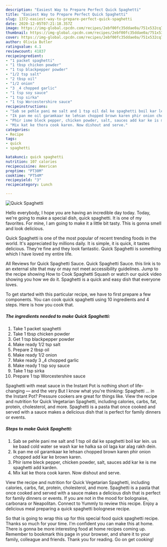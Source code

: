 ```yaml
---
description: "Easiest Way to Prepare Perfect Quick Spaghetti"
title: "Easiest Way to Prepare Perfect Quick Spaghetti"
slug: 1372-easiest-way-to-prepare-perfect-quick-spaghetti
date: 2020-12-05T07:21:18.357Z
image: https://img-global.cpcdn.com/recipes/2ebf00fc35ddae0a/751x532cq70/quick-spaghetti-recipe-main-photo.jpg
thumbnail: https://img-global.cpcdn.com/recipes/2ebf00fc35ddae0a/751x532cq70/quick-spaghetti-recipe-main-photo.jpg
cover: https://img-global.cpcdn.com/recipes/2ebf00fc35ddae0a/751x532cq70/quick-spaghetti-recipe-main-photo.jpg
author: Olivia Butler
ratingvalue: 4.1
reviewcount: 41837
recipeingredient:
- "1 packet spaghetti"
- "1 tbsp chicken powder"
- "1 tsp blackpepper powder"
- "1/2 tsp salt"
- "2 tbsp oil"
- "1/2 onion"
- "3 _4 chopped garlic"
- "1 tsp soy sauce"
- "1 tsp sirka"
- "1 tsp Worcestershire sauce"
recipeinstructions:
- "Sab se pehle pani me salt and 1 tsp oil dal ke spaghetti boil kar lein. us ke baad cold water se wash kar ke halka sa oil laga kar alag rakh dein."
- "Ik pan me oil garamkaar ke lehsan chopped brown karen phir onion chopped add kar ke brown karen."
- "Phir isme bleck pepper, chicken powder, salt, sauces add kar ke is me spaghetti add karden."
- "Mix kat ke thora cook karen. Now dishout and serve."
categories:
- Recipe
tags:
- quick
- spaghetti

katakunci: quick spaghetti 
nutrition: 107 calories
recipecuisine: American
preptime: "PT30M"
cooktime: "PT54M"
recipeyield: "3"
recipecategory: Lunch

---
```



![Quick Spaghetti](https://img-global.cpcdn.com/recipes/2ebf00fc35ddae0a/751x532cq70/quick-spaghetti-recipe-main-photo.jpg)

Hello everybody, I hope you are having an incredible day today. Today, we're going to make a special dish, quick spaghetti. It is one of my favorites. For mine, I am going to make it a little bit tasty. This is gonna smell and look delicious.

Quick Spaghetti is one of the most popular of recent trending foods in the world. It's appreciated by millions daily. It is simple, it is quick, it tastes delicious. They're fine and they look fantastic. Quick Spaghetti is something which I have loved my entire life.

All Reviews for Quick Spaghetti Sauce. Quick Spaghetti Sauce. this link is to an external site that may or may not meet accessibility guidelines. Jump to the recipe showing How to Cook Spaghetti Squash or watch our quick video showing you how we do it. Spaghetti is a quick and easy dish that everyone loves.


To get started with this particular recipe, we have to first prepare a few components. You can cook quick spaghetti using 10 ingredients and 4 steps. Here is how you cook that.

<!--inarticleads1-->

##### The ingredients needed to make Quick Spaghetti:

1. Take 1 packet spaghetti
1. Take 1 tbsp chicken powder
1. Get 1 tsp blackpepper powder
1. Make ready 1/2 tsp salt
1. Prepare 2 tbsp oil
1. Make ready 1/2 onion
1. Make ready 3 _4 chopped garlic
1. Make ready 1 tsp soy sauce
1. Take 1 tsp sirka
1. Prepare 1 tsp Worcestershire sauce


Spaghetti with meat sauce in the Instant Pot is nothing short of life-changing — and the very But I know what you&#39;re thinking: Spaghetti … in the Instant Pot? Pressure cookers are great for things like. View the recipe and nutrition for Quick Vegetarian Spaghetti, including calories, carbs, fat, protein, cholesterol, and more. Spaghetti is a pasta that once cooked and served with a sauce makes a delicious dish that is perfect for family dinners or events. 

<!--inarticleads2-->

##### Steps to make Quick Spaghetti:

1. Sab se pehle pani me salt and 1 tsp oil dal ke spaghetti boil kar lein. us ke baad cold water se wash kar ke halka sa oil laga kar alag rakh dein.
1. Ik pan me oil garamkaar ke lehsan chopped brown karen phir onion chopped add kar ke brown karen.
1. Phir isme bleck pepper, chicken powder, salt, sauces add kar ke is me spaghetti add karden.
1. Mix kat ke thora cook karen. Now dishout and serve.


View the recipe and nutrition for Quick Vegetarian Spaghetti, including calories, carbs, fat, protein, cholesterol, and more. Spaghetti is a pasta that once cooked and served with a sauce makes a delicious dish that is perfect for family dinners or events. If you are not in the mood for bolognaise, carbonara or Neapolitan. Connect to Yummly to review this recipe. Enjoy a delicious meal preparing a quick spaghetti bolognese recipe. 

So that is going to wrap this up for this special food quick spaghetti recipe. Thanks so much for your time. I'm confident you can make this at home. There is gonna be more interesting food at home recipes coming up. Remember to bookmark this page in your browser, and share it to your family, colleague and friends. Thank you for reading. Go on get cooking!
